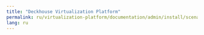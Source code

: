 ```yaml
---
title: "Deckhouse Virtualization Platform"
permalink: ru/virtualization-platform/documentation/admin/install/scenarios.html
lang: ru
---
```


